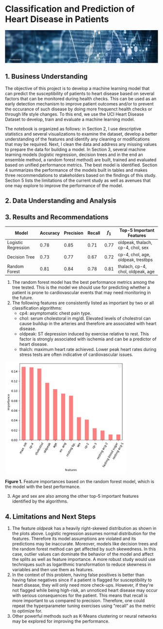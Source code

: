 
# Classification and Prediction of Heart Disease in Patients

<img src="./images/header.jpg" 
    Width="1000">

## 1. Business Understanding
The objective of this project is to develop a machine learning model that can predict the susceptibility of patients to heart disease based on several factors that can be monitored during health checks. This can be used as an early detection mechanism to improve patient outcomes and/or to prevent the occurance of such disease by doing more frequenct health checks or through life style changes. To this end, we use the UCI Heart Disease Dataset to develop, train and evaluate a machine learning model.

The notebook is organized as follows: in Section 2, I use descriptive statistics and several visualizations to examine the dataset, develop a better understanding of the features and identify any cleaning or modifications that may be required. Next, I clean the data and address any missing values to prepare the data for building a model. In Section 3, several machine learning models (logistic regression, decision trees and in the end an ensemble method, a random forest method) are built, trained and evaluated based on unified performance metrics. The best model is identified. Section 4 summarizes the performance of the models built in tables and makes three recommendations to stakeholders based on the findings of this study. Section 5 lists the limitations of the current study as well as avenues that one may explore to improve the performance of the model.

## 2. Data Understanding and Analysis


## 3. Results and Recommendations
| Model   | Accuracy   | Precision  | Recall  | $f_1$  | Top-5 Important Features |
|-----|---|---|---|------| --------- |
| Logistic Regression  | 0.78  | 0.85  | 0.71  | 0.77  | oldpeak, thalach, cp-4, chol, sex |
| Decision Tree  | 0.73  | 0.77  | 0.67  |  0.72 | cp-4, chol, age, oldpeak, trestbps |
| Random Forest  | 0.81  | 0.84  | 0.78  | 0.81  | thalach, cp-4, chol, oldpeak, age |

1. The random forest model has the best performance metrics among the tree tested. This is the model we should use for predicting whether a patient is prone to cardiovascular events that may need monitoring in the future. 
2. The following features are consistently listed as important by two or all classification algorithms:
    - cp4: asymptomatic chest pain type. 
    - chol: serum cholestoral in mg/dl. Elevated levels of cholestrol can cause buildup in the arteries and therefore are associated with heart disease. 
    - oldpeak: ST depression induced by exercise relative to rest. This factor is strongly associated with ischemia and can be a predictor of heart disease. 
    - thalch: maximum heart rate achieved. Lower peak heart rates during stress tests are often indicative of cardiovascular issues.

<img src="./figures/feature_importance.png" 
    Width="400">

**Figure 1.** Feature importances based on the random forest model, which is the model with the best performance. 
    
3. Age and sex are also among the other top-5 important features identified by the algorithms. 

## 4. Limitations and Next Steps
1. The feature *oldpeak* has a heavily right-skewed distribution as shown in the plots above. Logistic regression assumes normal distribution for the features. Therefore its model assumptions are violated and its predictions may be inaccurate. Moreover, models like decision trees and the random forest method can get affected by such skewedness. In this case, outlier values can dominate the behavior of the model and affect the splits as well as feature importance. A more robust study would use techniques such as logarithmic transformation to reduce skewness in variables and then use them as features. 
2. In the context of this problem, having false positives is better than having false negatives since if a patient is flagged for susceptibility to heart disease, they will only need more check-ups. However, if they're not flagged while being high-risk, an unnoticed heart disease may occur with serious consequences for the patient. This means that recall is more important to us compared to precision. Therefore, one could repeat the hyperparameter tuning exercises using "recall" as the metric to optimize for.
3. Other powerful methods such as K-Means clustering or neural networks may be explored for improving the performance.